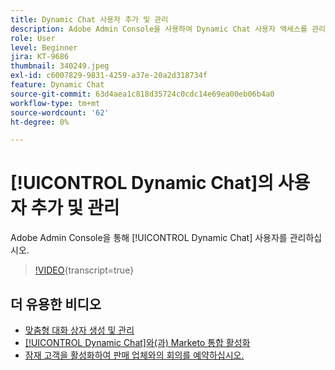 ```yaml
---
title: Dynamic Chat 사용자 추가 및 관리
description: Adobe Admin Console을 사용하여 Dynamic Chat 사용자 액세스를 관리하는 방법에 대해 알아봅니다.
role: User
level: Beginner
jira: KT-9686
thumbnail: 340249.jpeg
exl-id: c6007829-9831-4259-a37e-20a2d318734f
feature: Dynamic Chat
source-git-commit: 63d4aea1c818d35724c0cdc14e69ea00eb06b4a0
workflow-type: tm+mt
source-wordcount: '62'
ht-degree: 0%

---
```


# [!UICONTROL Dynamic Chat]의 사용자 추가 및 관리

Adobe Admin Console을 통해 [!UICONTROL Dynamic Chat] 사용자를 관리하십시오.

>[!VIDEO](https://video.tv.adobe.com/v/345031/?quality=12&learn=on&captions=kor){transcript=true}

## 더 유용한 비디오

* [맞춤형 대화 상자 생성 및 관리](dialogue-management.md)
* [[!UICONTROL Dynamic Chat]와(과) Marketo 통합 활성화](marketo-integration.md)
* [잠재 고객을 활성화하여 판매 업체와의 회의를 예약하십시오.](meeting-booking.md)
